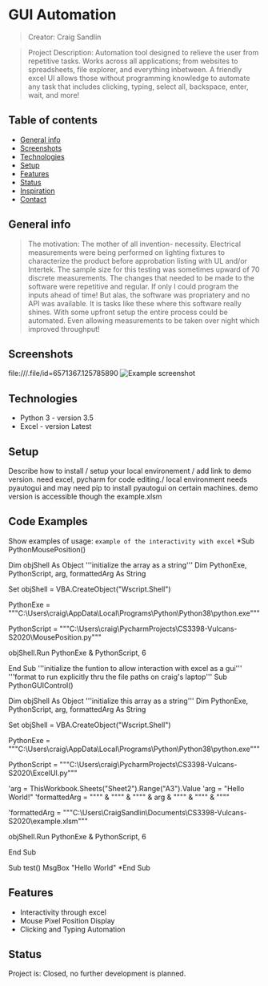# GUI Automation
> Creator: Craig Sandlin

> Project Description: Automation tool designed to relieve the user from repetitive tasks. Works across all applications; from websites to spreadsheets, file explorer, and everything inbetween. A friendly excel UI allows those without programming knowledge to automate any task that includes clicking, typing, select all, backspace, enter, wait, and more! 

## Table of contents
* [General info](#general-info)
* [Screenshots](#screenshots)
* [Technologies](#technologies)
* [Setup](#setup)
* [Features](#features)
* [Status](#status)
* [Inspiration](#inspiration)
* [Contact](#contact)

## General info
> The motivation: The mother of all invention- necessity. Electrical measurements were being performed on lighting fixtures to characterize the product before approbation listing with UL and/or Intertek. The sample size for this testing was sometimes upward of 70 discrete measurements. The changes that needed to be made to the software were repetitive and regular. If only I could program the inputs ahead of time! But alas, the software was propriatery and no API was available. It is tasks like these where this software really shines. With some upfront setup the entire process could be automated. Even allowing measurements to be taken over night which improved throughput!

## Screenshots
file:///.file/id=6571367.125785890
![Example screenshot](./img/screenshot.png)

## Technologies
* Python 3 - version 3.5
* Excel - version Latest

## Setup
Describe how to install / setup your local environement / add link to demo version.
need excel, pycharm for code editing./ local environment needs pyautogui and may need pip to install pyautogui on certain machines. demo version is accessible though the example.xlsm

## Code Examples
Show examples of usage:
`example of the interactivity with excel`
*Sub PythonMousePosition()

Dim objShell As Object
'''initialize the array as a string'''
Dim PythonExe, PythonScript, arg, formattedArg As String

Set objShell = VBA.CreateObject("Wscript.Shell")

PythonExe = """C:\Users\craig\AppData\Local\Programs\Python\Python38\python.exe"""

PythonScript = """C:\Users\craig\PycharmProjects\CS3398-Vulcans-S2020\MousePosition.py"""

objShell.Run PythonExe & PythonScript, 6


End Sub
'''initialize the funtion to allow interaction with excel as a gui'''
'''format to run explicitly thru the file paths on craig's laptop'''
Sub PythonGUIControl()

Dim objShell As Object
'''initialize this array as a string'''
Dim PythonExe, PythonScript, arg, formattedArg As String

Set objShell = VBA.CreateObject("Wscript.Shell")

PythonExe = """C:\Users\craig\AppData\Local\Programs\Python\Python38\python.exe"""

PythonScript = """C:\Users\craig\PycharmProjects\CS3398-Vulcans-S2020\ExcelUI.py"""

'arg = ThisWorkbook.Sheets("Sheet2").Range("A3").Value
'arg = "Hello World!"
'formattedArg = """" & """" & """" & arg & """" & """" & """"

'formattedArg = """C:\\Users\\CraigSandlin\\Documents\\CS3398-Vulcans-S2020\example.xlsm"""

objShell.Run PythonExe & PythonScript, 6


End Sub

Sub test()
MsgBox "Hello World"
*End Sub

## Features
* Interactivity through excel
* Mouse Pixel Position Display
* Clicking and Typing Automation



## Status
Project is: Closed, no further development is planned.


